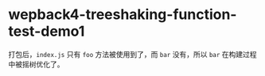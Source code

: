 # wepback4-treeshaking-function-test-demo1

打包后，`index.js` 只有 `foo` 方法被使用到了，而 `bar` 没有，所以 `bar` 在构建过程中被摇树优化了。
